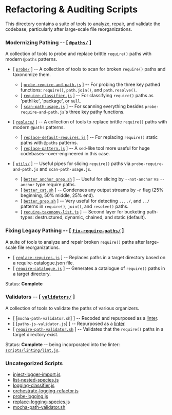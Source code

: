 # Refactoring & Auditing Scripts

This directory contains a suite of tools to analyze, repair, and validate the codebase, particularly after large-scale file reorganizations.

### Modernizing Pathing -- [ [`@paths/`](@paths/) ]
  
A collection of tools to probe and replace brittle `require()` paths with modern `@paths` patterns.

- [ [`probe/`](@paths/probe/) ]
    -- A collection of tools to scan for broken `require()` paths and taxonomize them.
  
  - [ [`probe-require-and-path.js`](@paths/probe/probe-require-and-path.js) ]
      -- For probing the three key pathed functions: `require()`, `path.join()`, and `path.resolve()`.
  - [ [`require-classifier.js`](@paths/probe/require-classifier.js) ]
      -- For classifying `require()` paths as 'pathlike', 'package', or `null`.
  - [ [`scan-path-usage.js`](@paths/probe/scan-path-usage.js) ]
      -- For scanning everything besides `probe-require-and-path.js`'s three key pathy functions.

- [ [`replace/`](@paths/replace/) ]
    -- A collection of tools to replace brittle `require()` paths with modern `@paths` patterns.
  
  - [ [`replace-default-requires.js`](@paths/replace/replace-default-requires.js) ]
      -- For replacing `require()` static paths with `@paths` patterns.
  - [ [`replace-pattern.js`](@paths/replace/replace-pattern.js) ]
      -- A `sed`-like tool more useful for huge codebases--over-engineered in this case. 

- [ [`utils/`](@paths/utils/) ]
    -- Useful pipes for slicing `require()` paths via `probe-require-and-path.js` and `scan-path-usage.js`.
  
  - [ [`better_anchor_grep.sh`](@paths/utils/better_anchor_grep.sh) ] 
      -- Useful for slicing by `--not-anchor` vs `--anchor` type require paths.
  - [ [`better_cat.sh`](@paths/utils/better_cat.sh) ]
      -- Condenses any output streams by `-n` flag (25% beginning, 50% middle, 25% end).
  - [ [`better_grep.sh`](@paths/utils/better_grep.sh) ]
      -- Very useful for detecting `..`, `./`, and `../` patterns in `require()`, `join()`, and `resolve()` paths.
  - [ [`require-taxonomy-list.js`](@paths/utils/require-taxonomy-list.js) ]
      -- Second layer for bucketing path-types: destructured, dynamic, chained, and static (default).

### Fixing Legacy Pathing -- [ [`fix-require-paths/`](fix-require-paths/) ]
    
A suite of tools to analyze and repair broken `require()` paths after large-scale file reorganizations.

- [ [`replace-requires.js`](fix-require-paths/replace-requires.js) ]
    -- Replaces paths in a target directory based on a require-catalogue.json file.
- [ [`require-catalogue.js`](fix-require-paths/require-catalogue.js) ]
    -- Generates a catalogue of `require()` paths in a target directory.

Status: **Complete**

### Validators -- [ [`validators/`](refactor/validators/) ]

A collection of tools to validate the paths of various organizers.

- [ [`mocha-path-validator.sh`] ] 
    -- Recoded and repurposed as a [linter](../linting/mocha-path-validator.js).
- [ [`paths-js-validator.js`] ]
    -- Repurposed as a [linter](../linting/paths-js-validator.js).
- [ [`require-path-validator.sh`](validators/require-path-validator.sh) ]
    -- Validates that the `require()` paths in a target directory exist.

Status: **Complete** -- being incorporated into the linter: [`scripts/linting/lint.js`](../linting/lint.js).

### Uncategorized Scripts

<!-- uncategorized-start -->
- [inject-logger-import.js](logging/inject-logger-import.js)
- [list-nested-species.js](logging/list-nested-species.js)
- [logging-classifier.js](logging/logging-classifier.js)
- [orchestrate-logging-refactor.js](logging/orchestrate-logging-refactor.js)
- [probe-logging.js](logging/probe-logging.js)
- [replace-logging-species.js](logging/replace-logging-species.js)
- [mocha-path-validator.sh](validators/mocha-path-validator.sh)
<!-- uncategorized-end -->
